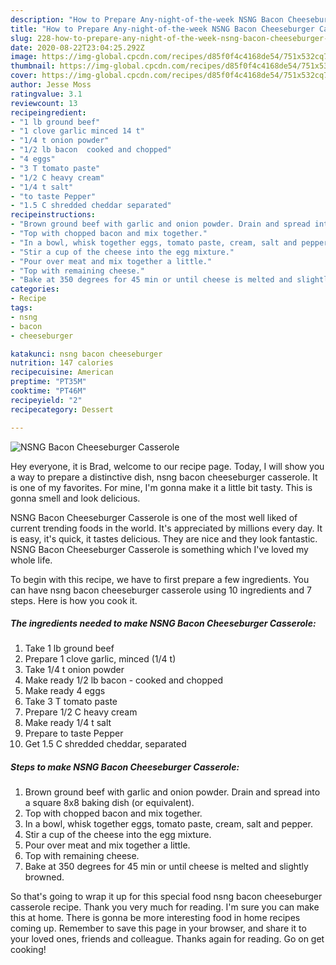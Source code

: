 ```yaml
---
description: "How to Prepare Any-night-of-the-week NSNG Bacon Cheeseburger Casserole"
title: "How to Prepare Any-night-of-the-week NSNG Bacon Cheeseburger Casserole"
slug: 228-how-to-prepare-any-night-of-the-week-nsng-bacon-cheeseburger-casserole
date: 2020-08-22T23:04:25.292Z
image: https://img-global.cpcdn.com/recipes/d85f0f4c4168de54/751x532cq70/nsng-bacon-cheeseburger-casserole-recipe-main-photo.jpg
thumbnail: https://img-global.cpcdn.com/recipes/d85f0f4c4168de54/751x532cq70/nsng-bacon-cheeseburger-casserole-recipe-main-photo.jpg
cover: https://img-global.cpcdn.com/recipes/d85f0f4c4168de54/751x532cq70/nsng-bacon-cheeseburger-casserole-recipe-main-photo.jpg
author: Jesse Moss
ratingvalue: 3.1
reviewcount: 13
recipeingredient:
- "1 lb ground beef"
- "1 clove garlic minced 14 t"
- "1/4 t onion powder"
- "1/2 lb bacon  cooked and chopped"
- "4 eggs"
- "3 T tomato paste"
- "1/2 C heavy cream"
- "1/4 t salt"
- "to taste Pepper"
- "1.5 C shredded cheddar separated"
recipeinstructions:
- "Brown ground beef with garlic and onion powder. Drain and spread into a square 8x8 baking dish (or equivalent)."
- "Top with chopped bacon and mix together."
- "In a bowl, whisk together eggs, tomato paste, cream, salt and pepper."
- "Stir a cup of the cheese into the egg mixture."
- "Pour over meat and mix together a little."
- "Top with remaining cheese."
- "Bake at 350 degrees for 45 min or until cheese is melted and slightly browned."
categories:
- Recipe
tags:
- nsng
- bacon
- cheeseburger

katakunci: nsng bacon cheeseburger 
nutrition: 147 calories
recipecuisine: American
preptime: "PT35M"
cooktime: "PT46M"
recipeyield: "2"
recipecategory: Dessert

---
```



![NSNG Bacon Cheeseburger Casserole](https://img-global.cpcdn.com/recipes/d85f0f4c4168de54/751x532cq70/nsng-bacon-cheeseburger-casserole-recipe-main-photo.jpg)

Hey everyone, it is Brad, welcome to our recipe page. Today, I will show you a way to prepare a distinctive dish, nsng bacon cheeseburger casserole. It is one of my favorites. For mine, I'm gonna make it a little bit tasty. This is gonna smell and look delicious.

NSNG Bacon Cheeseburger Casserole is one of the most well liked of current trending foods in the world. It's appreciated by millions every day. It is easy, it's quick, it tastes delicious. They are nice and they look fantastic. NSNG Bacon Cheeseburger Casserole is something which I've loved my whole life.




To begin with this recipe, we have to first prepare a few ingredients. You can have nsng bacon cheeseburger casserole using 10 ingredients and 7 steps. Here is how you cook it.

<!--inarticleads1-->

##### The ingredients needed to make NSNG Bacon Cheeseburger Casserole:

1. Take 1 lb ground beef
1. Prepare 1 clove garlic, minced (1/4 t)
1. Take 1/4 t onion powder
1. Make ready 1/2 lb bacon - cooked and chopped
1. Make ready 4 eggs
1. Take 3 T tomato paste
1. Prepare 1/2 C heavy cream
1. Make ready 1/4 t salt
1. Prepare to taste Pepper
1. Get 1.5 C shredded cheddar, separated




<!--inarticleads2-->

##### Steps to make NSNG Bacon Cheeseburger Casserole:

1. Brown ground beef with garlic and onion powder. Drain and spread into a square 8x8 baking dish (or equivalent).
1. Top with chopped bacon and mix together.
1. In a bowl, whisk together eggs, tomato paste, cream, salt and pepper.
1. Stir a cup of the cheese into the egg mixture.
1. Pour over meat and mix together a little.
1. Top with remaining cheese.
1. Bake at 350 degrees for 45 min or until cheese is melted and slightly browned.




So that's going to wrap it up for this special food nsng bacon cheeseburger casserole recipe. Thank you very much for reading. I'm sure you can make this at home. There is gonna be more interesting food in home recipes coming up. Remember to save this page in your browser, and share it to your loved ones, friends and colleague. Thanks again for reading. Go on get cooking!
